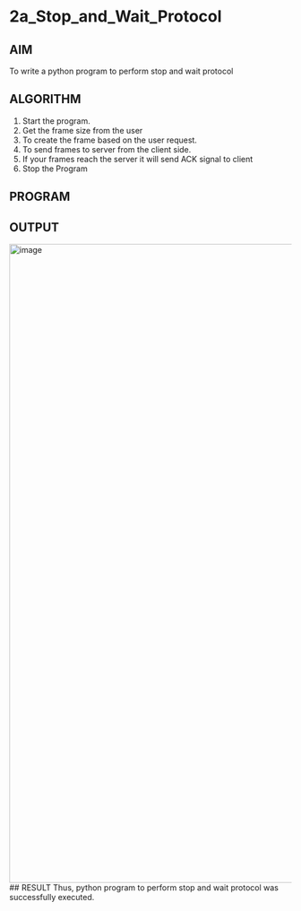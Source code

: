 # 2a_Stop_and_Wait_Protocol
## AIM 
To write a python program to perform stop and wait protocol
## ALGORITHM
1. Start the program.
2. Get the frame size from the user
3. To create the frame based on the user request.
4. To send frames to server from the client side.
5. If your frames reach the server it will send ACK signal to client
6. Stop the Program
## PROGRAM

## OUTPUT
<img width="1914" height="1140" alt="image" src="https://github.com/user-attachments/assets/298a0226-72f2-417d-8751-1c8cb1d8332a" />
## RESULT
Thus, python program to perform stop and wait protocol was successfully executed.
